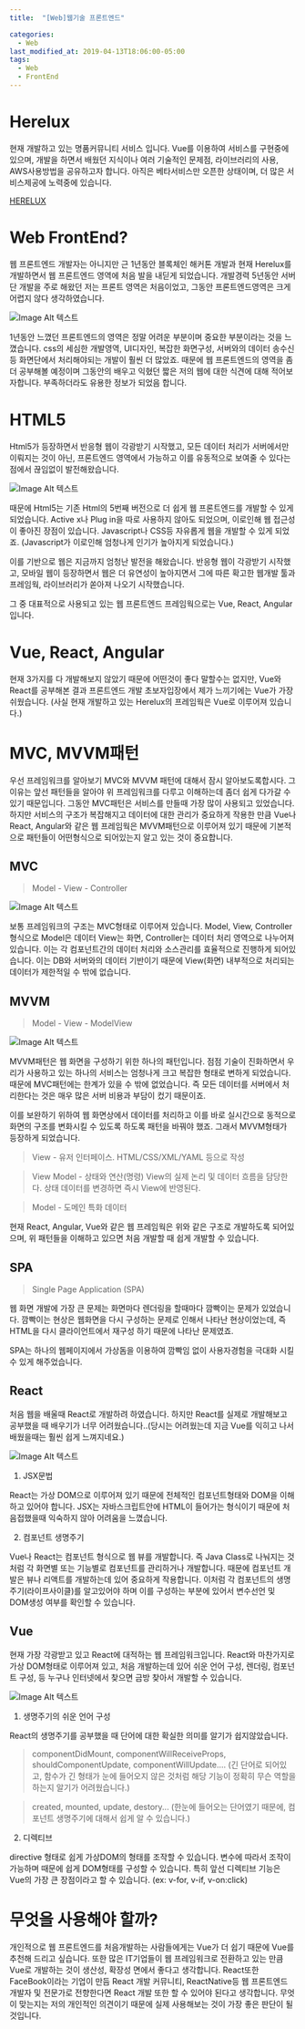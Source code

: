 ```yaml
---
title:  "[Web]웹기술 프론트엔드"

categories:
  - Web
last_modified_at: 2019-04-13T18:06:00-05:00
tags:
  - Web
  - FrontEnd
---
```


# Herelux
현재 개발하고 있는 명품커뮤니티 서비스 입니다. Vue를 이용하여 서비스를 구현중에 있으며, 개발을 하면서 배웠던 지식이나 여러 기술적인 문제점, 라이브러리의 사용, AWS사용방법을 공유하고자 합니다.
아직은 베타서비스만 오픈한 상태이며, 더 많은 서비스제공에 노력중에 있습니다.

[HERELUX](http://www.herelux.com)

# Web FrontEnd?
웹 프론트엔드 개발자는 아니지만 근 1년동안 블록체인 해커톤 개발과 현재 Herelux를 개발하면서 웹 프론트엔드 영역에 처음 발을 내딛게 되었습니다.
개발경력 5년동안 서버단 개발을 주로 해왔던 저는 프론트 영역은 처음이었고, 그동안 프론트엔드영역은 크게 어렵지 않다 생각하였습니다.

![Image Alt 텍스트](/assets/img/frontend.png)

1년동안 느꼈던 프론트엔드의 영역은 정말 어려운 부분이며 중요한 부분이라는 것을 느꼈습니다. css의 세심한 개발영역, UI디자인, 복잡한 화면구성, 서버와의 데이터 송수신 등 화면단에서 처리해야되는 개발이 훨씬 더 많았죠.
때문에 웹 프론트엔드의 영역을 좀 더 공부해볼 예정이며 그동안의 배우고 익혔던 짧은 저의 웹에 대한 식견에 대해 적어보자합니다. 부족하더라도 유용한 정보가 되었음 합니다.

# HTML5
Html5가 등장하면서 반응형 웹이 각광받기 시작했고, 모든 데이터 처리가 서버에서만 이뤄지는 것이 아닌, 프론트엔드 영역에서 가능하고 이를 유동적으로 보여줄 수 있다는 점에서 끊임없이 발전해왔습니다.

![Image Alt 텍스트](/assets/img/html5.jpg)

때문에 Html5는 기존 Html의 5번째 버전으로 더 쉽게 웹 프론트엔드를 개발할 수 있게 되었습니다. Active x나 Plug in을 따로 사용하지 않아도 되었으며, 이로인해 웹 접근성이 좋아진 장점이 있습니다. Javascript나 CSS등 자유롭게 웹을 개발할 수 있게 되었죠. (Javascript가 이로인해 엄청나게 인기가 높아지게 되었습니다.)

이를 기반으로 웹은 지금까지 엄청난 발전을 해왔습니다. 반응형 웹이 각광받기 시작했고, 모바일 웹이 등장하면서 웹은 더 유연성이 높아지면서 그에 따른 확고한 웹개발 툴과 프레임웍, 라이브러리가 쏟아져 나오기 시작했습니다.

그 중 대표적으로 사용되고 있는 웹 프론트엔드 프레임웍으로는 Vue, React, Angular입니다.

# Vue, React, Angular
현재 3가지를 다 개발해보지 않았기 때문에 어떤것이 좋다 말할수는 없지만, Vue와 React를 공부해본 결과 프론트엔드 개발 초보자입장에서 제가 느끼기에는 Vue가 가장 쉬웠습니다. (사실 현재 개발하고 있는 Herelux의 프레임웍은 Vue로 이루어져 있습니다.)

# MVC, MVVM패턴
우선 프레임워크를 알아보기 MVC와 MVVM 패턴에 대해서 잠시 알아보도록합시다. 그 이유는 앞선 패턴들을 알아야 위 프레임워크를 다루고 이해하는데 좀더 쉽게 다가갈 수 있기 때문입니다.
그동안 MVC패턴은 서비스를 만들때 가장 많이 사용되고 있었습니다. 하지만 서비스의 구조가 복잡해지고 데이터에 대한 관리가 중요하게 작용한 만큼
Vue나 React, Angular와 같은 웹 프레임웍은 MVVM패턴으로 이루어져 있기 때문에 기본적으로 패턴들이 어떤형식으로 되어있는지 알고 있는 것이 중요합니다.

## MVC
> Model - View -  Controller

![Image Alt 텍스트](/assets/img/MVC.jpeg)

보통 프레임워크의 구조는 MVC형태로 이루어져 있습니다. Model, View, Controller 형식으로 Model은 데이터 View는 화면, Controller는 데이터 처리 영역으로 나누어져 있습니다. 이는 각 컴포넌트간의 데이터 처리와 소스관리를 효율적으로 진행하게 되어있습니다. 이는 DB와 서버와의 데이터 기반이기 때문에 View(화면) 내부적으로 처리되는 데이터가 제한적일 수 밖에 없습니다.

## MVVM
> Model - View - ModelView

![Image Alt 텍스트](/assets/img/MVVM패턴.png)

MVVM패턴은 웹 화면을 구성하기 위한 하나의 패턴입니다. 점점 기술이 진화하면서 우리가 사용하고 있는 하나의 서비스는 엄청나게 크고 복잡한 형태로 변하게 되었습니다. 때문에 MVC패턴에는 한계가 있을 수 밖에 없었습니다. 즉 모든 데이터를 서버에서 처리한다는 것은 매우 많은 서버 비용과 부담이 컸기 때문이죠.

이를 보완하기 위하여 웹 화면상에서 데이터를 처리하고 이를 바로 실시간으로 동적으로 화면의 구조를 변화시킬 수 있도록 하도록 패턴을 바꿔야 했죠.
그래서 MVVM형태가 등장하게 되었습니다.

> View - 유저 인터페이스. HTML/CSS/XML/YAML 등으로 작성

> View Model - 상태와 연산(명령) View의 실제 논리 및 데이터 흐름을 담당한다. 상태 데이터를 변경하면 즉시 View에 반영된다.

> Model - 도메인 특화 데이터

현재 React, Angular, Vue와 같은 웹 프레임웍은 위와 같은 구조로 개발하도록 되어있으며, 위 패턴들을 이해하고 있으면 처음 개발할 때 쉽게 개발할 수 있습니다.

## SPA
> Single Page Application (SPA)

웹 화면 개발에 가장 큰 문제는 화면마다 렌더링을 할때마다 깜빡이는 문제가 있었습니다. 깜빡이는 현상은 웹화면을 다시 구성하는 문제로 인해서 나타난 현상이었는데, 즉 HTML을 다시 클라이언트에서 재구성 하기 때문에 나타난 문제였죠.

SPA는 하나의 웹페이지에서 가상돔을 이용하여 깜빡임 없이 사용자경험을 극대화 시킬 수 있게 해주었습니다.

## React
처음 웹을 배울때 React로 개발하려 하였습니다. 하지만 React를 실제로 개발해보고 공부했을 때 배우기가 너무 어려웠습니다..(당시는 어려웠는데 지금 Vue를 익히고 나서 배웠을때는 훨씬 쉽게 느껴지네요.)

![Image Alt 텍스트](/assets/img/react.png)

1. JSX문법

React는 가상 DOM으로 이루어져 있기 때문에 전체적인 컴포넌트형태와 DOM을 이해하고 있어야 합니다. JSX는 자바스크립트안에 HTML이 들어가는 형식이기 때문에 처음접했을때 익숙하지 않아 어려움을 느꼈습니다.

2. 컴포넌트 생명주기

Vue나 React는 컴포넌트 형식으로 웹 뷰를 개발합니다. 즉 Java Class로 나눠지는 것처럼 각 화면별 또는 기능별로 컴포넌트를 관리하거나 개발합니다. 때문에 컴포넌트 개발은 뷰나 리액트를 개발하는데 있어 중요하게 작용합니다. 이처럼 각 컴포넌트의 생명주기(라이프사이클)를 알고있어야 하며 이를 구성하는 부분에 있어서 변수선언 및 DOM생성 여부를 확인할 수 있습니다.

## Vue
현재 가장 각광받고 있고 React에 대적하는 웹 프레임워크입니다. React와 마찬가지로 가상 DOM형태로 이루어져 있고, 처음 개발하는데 있어 쉬운 언어 구성, 렌더링, 컴포넌트 구성, 등 누구나 인터넷에서 찾으면 금방 찾아서 개발할 수 있습니다.

![Image Alt 텍스트](/assets/img/vue.png)

1. 생명주기의 쉬운 언어 구성

React의 생명주기를 공부했을 때 단어에 대한 확실한 의미를 알기가 쉽지않았습니다.

> componentDidMount, componentWillReceiveProps, shouldComponentUpdate, componentWillUpdate....
(긴 단어로 되어있고, 함수가 긴 형태가 눈에 들어오지 않은 것처럼 해당 기능이 정확히 무슨 역할을 하는지 알기가 어려웠습니다.)

> created, mounted, update, destory...
(한눈에 들어오는 단어였기 때문에, 컴포넌트 생명주기에 대해서 쉽게 알 수 있습니다.)

2. 디렉티브

directive 형태로 쉽게 가상DOM의 형태를 조작할 수 있습니다. 변수에 따라서 조작이 가능하며 때문에 쉽게 DOM형태를 구성할 수 있습니다. 특히 앞선 디렉티브 기능은 Vue의 가장 큰 장점이라고 할 수 있습니다.
(ex: v-for, v-if, v-on:click)

# 무엇을 사용해야 할까?
개인적으로 웹 프론트엔드를 처음개발하는 사람들에게는 Vue가 더 쉽기 때문에 Vue를 추천해 드리고 싶습니다. 또한 많은 IT기업들이 웹 프레임워크로 전환하고 있는 만큼 Vue로 개발하는 것이 생산성, 확장성 면에서 좋다고 생각합니다.
React또한 FaceBook이라는 기업이 만듬 React 개발 커뮤니티, ReactNative등 웹 프론트엔드 개발자 및 전문가로 전향한다면 React 개발 또한 할 수 있어야 된다고 생각합니다. 무엇이 맞는지는 저의 개인적인 의견이기 때문에 실제 사용해보는 것이 가장 좋은 판단이 될 것입니다.
